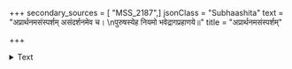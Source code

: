 +++
secondary_sources = [ "MSS_2187",]
jsonClass = "Subhaashita"
text = "अप्रार्थनमसंस्पर्शम् असंदर्शनमेव च।  \nपुरुषस्येह नियमो भवेद्रागप्रहाणये॥"
title = "अप्रार्थनमसंस्पर्शम्"

+++

<details><summary>Text</summary>

अप्रार्थनमसंस्पर्शम् असंदर्शनमेव च।  
पुरुषस्येह नियमो भवेद्रागप्रहाणये॥
</details>

